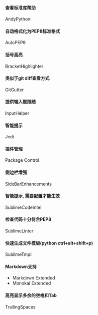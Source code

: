 #### 查看标准库帮助
AndyPython

#### 自动格式化为PEP8标准格式
AutoPEP8

#### 括号高亮
BracketHighlighter

#### 类似于git diff查看方式
GitGutter

#### 提供输入框跟随
InputHelper

#### 智能提示
Jedi

#### 插件管理
Package Control

#### 侧边栏增强
SideBarEnhancements

#### 智能提示, 需要配置才能生效
SublimeCodeIntel

#### 检查代码十分符合PEP8
SublimeLinter

#### 快速生成文件模板(python ctrl+alt+shift+p)
SublimeTmpl

#### Markdown支持
- Markdown Extended
- Monokai Extended

#### 高亮显示多余的空格和Tab
TrailingSpaces
